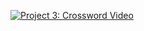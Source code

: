 

[![Project 3: Crossword Video](http://img.youtube.com/vi/58U1M9m3cfU/0.jpg)](https://youtu.be/58U1M9m3cfU)
